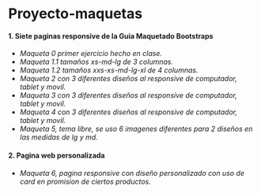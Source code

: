 # Proyecto-maquetas
#### 1. Siete paginas responsive de la Guia Maquetado Bootstraps
* *Maqueta 0 primer ejercicio hecho en clase.*
* *Maqueta 1.1 tamaños xs-md-lg de 3 columnas.*
* *Maqueta 1.2 tamaños xxs-xs-md-lg-xl de 4 columnas.*
* *Maqueta 2 con 3 diferentes diseños al responsive de computador, tablet y movil.*
* *Maqueta 3 con 3 diferentes diseños al responsive de computador, tablet y movil.*
* *Maqueta 4 con 3 diferentes diseños al responsive de computador, tablet y movil.*
* *Maqueta 5, tema libre, se uso 6 imagenes diferentes para 2 diseños en las medidas de lg y md.*
#### 2. Pagina web personalizada 
* *Maqueta 6, pagina responsive con diseño personalizado con uso de card en promision de ciertos productos.*
